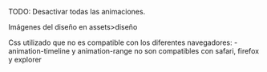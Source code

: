 TODO: Desactivar todas las animaciones.


Imágenes del diseño en assets>diseño

Css utilizado que no es compatible con los diferentes navegadores:
-animation-timeline y animation-range no son compatibles con safari, firefox y explorer


